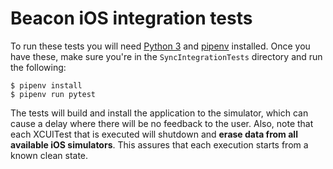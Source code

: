 # Beacon iOS integration tests

To run these tests you will need [Python 3][] and [pipenv][] installed. Once
you have these, make sure you're in the `SyncIntegrationTests` directory and
run the following:

```
$ pipenv install
$ pipenv run pytest
```

The tests will build and install the application to the simulator, which can
cause a delay where there will be no feedback to the user. Also, note that each
XCUITest that is executed will shutdown and **erase data from all available iOS
simulators**. This assures that each execution starts from a known clean state.

[Python 3]: http://docs.python-guide.org/en/latest/starting/installation/#python-3-installation-guides
[pipenv]: http://docs.python-guide.org/en/latest/dev/virtualenvs/#installing-pipenv

